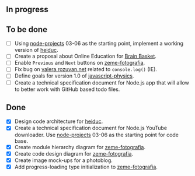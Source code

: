 ## In progress ##

## To be done ##

- [ ] Using [node-projects](https://github.com/valera-rozuvan/node-projects) 03-06 as the starting point, implement a working version of [heiduc](https://github.com/valera-rozuvan/heiduc).
- [ ] Create a proposal about Online Education for [Brain Basket](http://brainbasketfoundation.org).
- [ ] Enable `Previous` and `Next` buttons on [zeme-fotografia](https://github.com/valera-rozuvan/zeme-fotografia).
- [ ] Fix bug on [valera.rozuvan.net](http://valera.rozuvan.net) related to `console.log()` (IE).
- [ ] Define goals for version 1.0 of [javascript-physics](https://github.com/valera-rozuvan/javascript-physics).
- [ ] Create a technical specification document for Node.js app that will allow to better work with GitHub based todo files.

## Done ##

- [X] Design code architecture for [heiduc](https://github.com/valera-rozuvan/heiduc).
- [X] Create a technical specification document for Node.js YouTube downloader. Use [node-projects](https://github.com/valera-rozuvan/node-projects) 03-06 as the starting point for code base.
- [X] Create module hierarchy diagram for [zeme-fotografia](https://github.com/valera-rozuvan/zeme-fotografia).
- [X] Create code design diagram for [zeme-fotografia](https://github.com/valera-rozuvan/zeme-fotografia).
- [X] Create image mock-ups for a photoblog.
- [X] Add progress-loading type initialization to [zeme-fotografia](https://github.com/valera-rozuvan/zeme-fotografia).
